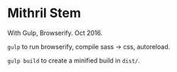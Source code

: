 # Mithril Stem

With Gulp, Browserify. Oct 2016.

`gulp` to run browserify, compile sass &rarr; css, autoreload.

`gulp build` to create a minified build in `dist/`.